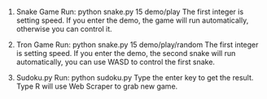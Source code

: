 1. Snake Game
  Run: python snake.py 15 demo/play
  The first integer is setting speed. If you enter the demo, the game will run automatically, otherwise you can control it.

2. Tron Game
  Run: python snake.py 15 demo/play/random
  The first integer is setting speed. If you enter the demo, the second snake will run automatically, you can use WASD to control the first snake.

3. Sudoku.py
  Run: python sudoku.py
  Type the enter key to get the result. Type R will use Web Scraper to grab new game.

